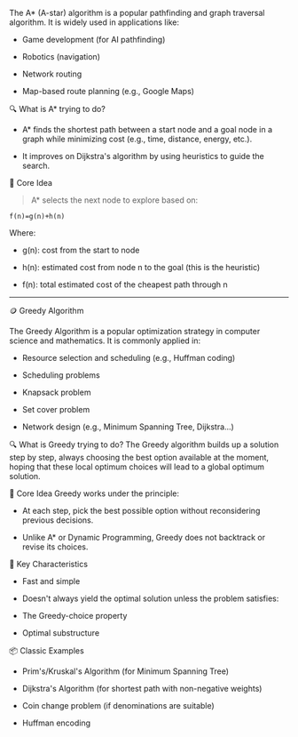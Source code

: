 The A* (A-star) algorithm is a popular pathfinding and graph traversal algorithm. It is widely used in applications like:

- Game development (for AI pathfinding)

- Robotics (navigation)

- Network routing

- Map-based route planning (e.g., Google Maps)<br>

🔍 What is A* trying to do?
- A* finds the shortest path between a start node and a goal node in a graph while minimizing cost (e.g., time, distance, energy, etc.).

- It improves on Dijkstra's algorithm by using heuristics to guide the search.



🧠 Core Idea

> A* selects the next node to explore based on:

    f(n)=g(n)+h(n)

Where:

- g(n): cost from the start to node 
  
- h(n): estimated cost from node n to the goal (this is the heuristic)
  
- f(n): total estimated cost of the cheapest path through n

--------------------------------------------------------------------

🪙 Greedy Algorithm

The Greedy Algorithm is a popular optimization strategy in computer science and mathematics. It is commonly applied in:

- Resource selection and scheduling (e.g., Huffman coding)

- Scheduling problems

- Knapsack problem

- Set cover problem

- Network design (e.g., Minimum Spanning Tree, Dijkstra...)

🔍 What is Greedy trying to do?
The Greedy algorithm builds up a solution step by step, always choosing the best option available at the moment, hoping that these local optimum choices will lead to a global optimum solution.

🧠 Core Idea
Greedy works under the principle:

- At each step, pick the best possible option without reconsidering previous decisions.

- Unlike A* or Dynamic Programming, Greedy does not backtrack or revise its choices.

📌 Key Characteristics
- Fast and simple

- Doesn't always yield the optimal solution unless the problem satisfies:

- The Greedy-choice property

- Optimal substructure

📦 Classic Examples
- Prim's/Kruskal's Algorithm (for Minimum Spanning Tree)

- Dijkstra's Algorithm (for shortest path with non-negative weights)

- Coin change problem (if denominations are suitable)

- Huffman encoding

